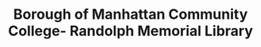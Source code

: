 ---
layout: repo
title: "Borough of Manhattan Community College- Randolph Memorial Library"
id: 21680
permalink: repos/21680/
---